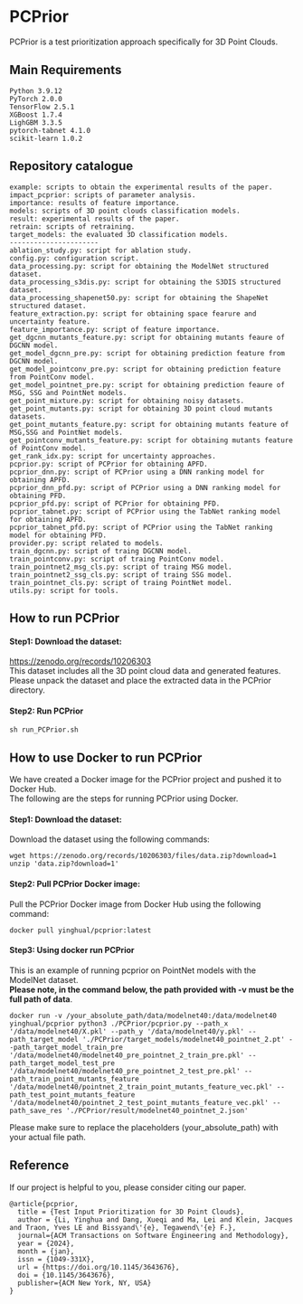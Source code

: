 # PCPrior
PCPrior is a test prioritization approach specifically for 3D Point Clouds.

## Main Requirements
    Python 3.9.12
    PyTorch 2.0.0
    TensorFlow 2.5.1
    XGBoost 1.7.4
    LighGBM 3.3.5
    pytorch-tabnet 4.1.0
    scikit-learn 1.0.2

##  Repository catalogue
    example: scripts to obtain the experimental results of the paper.
    impact_pcprior: scripts of parameter analysis.
    importance: results of feature importance.
    models: scripts of 3D point clouds classification models.
    result: experimental results of the paper.
    retrain: scripts of retraining.
    target_models: the evaluated 3D classification models.
    ----------------------
    ablation_study.py: script for ablation study.
    config.py: configuration script.
    data_processing.py: script for obtaining the ModelNet structured dataset.
    data_processing_s3dis.py: script for obtaining the S3DIS structured dataset.
    data_processing_shapenet50.py: script for obtaining the ShapeNet structured dataset.
    feature_extraction.py: script for obtaining space fearure and uncertainty feature.
    feature_importance.py: script of feature importance.
    get_dgcnn_mutants_feature.py: script for obtaining mutants feaure of DGCNN model.
    get_model_dgcnn_pre.py: script for obtaining prediction feature from DGCNN model.
    get_model_pointconv_pre.py: script for obtaining prediction feature from PointConv model.
    get_model_pointnet_pre.py: script for obtaining prediction feaure of MSG, SSG and PointNet models.
    get_point_mixture.py: script for obtaining noisy datasets.
    get_point_mutants.py: script for obtaining 3D point cloud mutants datasets.
    get_point_mutants_feature.py: script for obtaining mutants feature of MSG,SSG and PointNet models.
    get_pointconv_mutants_feature.py: script for obtaining mutants feature of PointConv model.
    get_rank_idx.py: script for uncertainty approaches.
    pcprior.py: script of PCPrior for obtaining APFD.
    pcprior_dnn.py: script of PCPrior using a DNN ranking model for obtaining APFD.
    pcprior_dnn_pfd.py: script of PCPrior using a DNN ranking model for obtaining PFD.
    pcprior_pfd.py: script of PCPrior for obtaining PFD.
    pcprior_tabnet.py: script of PCPrior using the TabNet ranking model for obtaining APFD.
    pcprior_tabnet_pfd.py: script of PCPrior using the TabNet ranking model for obtaining PFD.
    provider.py: script related to models.
    train_dgcnn.py: script of traing DGCNN model.
    train_pointconv.py: script of traing PointConv model.
    train_pointnet2_msg_cls.py: script of traing MSG model.
    train_pointnet2_ssg_cls.py: script of traing SSG model.
    train_pointnet_cls.py: script of traing PointNet model.
    utils.py: script for tools.
    
## How to run PCPrior
#### Step1: Download the dataset:  
https://zenodo.org/records/10206303  
This dataset includes all the 3D point cloud data and generated features.   
Please unpack the dataset and place the extracted data in the PCPrior directory. 
#### Step2: Run PCPrior  
```sh run_PCPrior.sh```

## How to use Docker to run PCPrior
We have created a Docker image for the PCPrior project and pushed it to Docker Hub.  
The following are the steps for running PCPrior using Docker.

#### Step1: Download the dataset: 
Download the dataset using the following commands:
```
wget https://zenodo.org/records/10206303/files/data.zip?download=1
unzip 'data.zip?download=1'
```
#### Step2: Pull PCPrior Docker image: 
Pull the PCPrior Docker image from Docker Hub using the following command:
```
docker pull yinghual/pcprior:latest
```
#### Step3: Using docker run PCPrior
This is an example of running pcprior on PointNet models with the ModelNet dataset.  
**Please note, in the command below, the path provided with -v must be the full path of data**.

```
docker run -v /your_absolute_path/data/modelnet40:/data/modelnet40 yinghual/pcprior python3 ./PCPrior/pcprior.py --path_x '/data/modelnet40/X.pkl' --path_y '/data/modelnet40/y.pkl' --path_target_model './PCPrior/target_models/modelnet40_pointnet_2.pt' --path_target_model_train_pre '/data/modelnet40/modelnet40_pre_pointnet_2_train_pre.pkl' --path_target_model_test_pre '/data/modelnet40/modelnet40_pre_pointnet_2_test_pre.pkl' --path_train_point_mutants_feature '/data/modelnet40/pointnet_2_train_point_mutants_feature_vec.pkl' --path_test_point_mutants_feature '/data/modelnet40/pointnet_2_test_point_mutants_feature_vec.pkl' --path_save_res './PCPrior/result/modelnet40_pointnet_2.json'
```
Please make sure to replace the placeholders (your_absolute_path) with your actual file path.

## Reference
If our project is helpful to you, please consider citing our paper.
```
@article{pcprior,
  title = {Test Input Prioritization for 3D Point Clouds},
  author = {Li, Yinghua and Dang, Xueqi and Ma, Lei and Klein, Jacques and Traon, Yves LE and Bissyand\'{e}, Tegawend\'{e} F.},
  journal={ACM Transactions on Software Engineering and Methodology},
  year = {2024},
  month = {jan},
  issn = {1049-331X},
  url = {https://doi.org/10.1145/3643676},
  doi = {10.1145/3643676},
  publisher={ACM New York, NY, USA}
}
```

